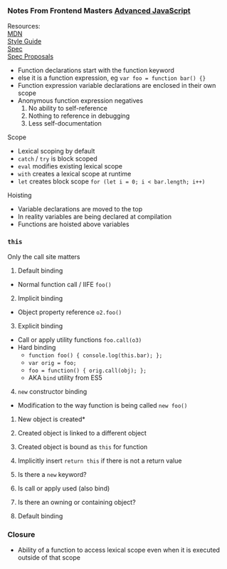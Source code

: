 ### Notes From Frontend Masters [Advanced JavaScript](https://frontendmasters.com/courses/advanced-javascript/)

Resources:  
[MDN](https://developer.mozilla.org/en-US/docs/Web/JavaScript)  
[Style Guide](https://github.com/rwaldron/idiomatic.js/)  
[Spec](http://www.ecma-international.org/publications/standards/Ecma-262.htm)  
[Spec Proposals](http://wiki.ecmascript.org/doku.php?id=harmony:proposals)  

- Function declarations start with the function keyword
- else it is a function expression, eg `var foo = function bar() {}`
- Function expression variable declarations are enclosed in their own scope
- Anonymous function expression negatives
    1. No ability to self-reference
    2. Nothing to reference in debugging
    3. Less self-documentation

Scope
- Lexical scoping by default
- `catch` / `try` is block scoped
- `eval` modifies existing lexical scope
- `with` creates a lexical scope at runtime
- `let` creates block scope `for (let i = 0; i < bar.length; i++)`

Hoisting
- Variable declarations are moved to the top
- In reality variables are being declared at compilation
- Functions are hoisted above variables

### `this`
Only the call site matters

1. Default binding
  - Normal function call / IIFE `foo()`
2. Implicit binding
  - Object property reference `o2.foo()`
3. Explicit binding
  - Call or apply utility functions `foo.call(o3)`
  - Hard binding
    - `function foo() { console.log(this.bar); };`
    - `var orig = foo;`
    - `foo = function() { orig.call(obj); };`
    - AKA `bind` utility from ES5
4. `new` constructor binding
  - Modification to the way function is being called `new foo()`
  1. New object is created*
  2. Created object is linked to a different object
  3. Created object is bound as `this` for function
  4. Implicitly insert `return this` if there is not a return value

1. Is there a `new` keyword?
2. Is call or apply used (also bind)
3. Is there an owning or containing object?
4. Default binding

### Closure
- Ability of a function to access lexical scope even when it is executed outside of that scope
